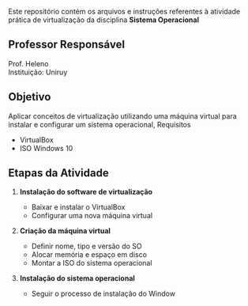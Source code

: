 Este repositório contém os arquivos e instruções referentes à atividade prática de virtualização da disciplina **Sistema Operacional**

## Professor Responsável

Prof. Heleno  
Instituição: Uniruy

## Objetivo

Aplicar conceitos de virtualização utilizando uma máquina virtual para instalar e configurar um sistema operacional, 
Requisitos

- VirtualBox 
- ISO Windows 10

## Etapas da Atividade

1. **Instalação do software de virtualização**
   - Baixar e instalar o VirtualBox 
   - Configurar uma nova máquina virtual

2. **Criação da máquina virtual**
   - Definir nome, tipo e versão do SO
   - Alocar memória e espaço em disco
   - Montar a ISO do sistema operacional

3. **Instalação do sistema operacional**
   - Seguir o processo de instalação do Window


